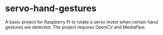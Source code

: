 # servo-hand-gestures
A basic project for Raspberry Pi to rotate a servo motor when certain hand gestures are detected.
The project requires OpenCV and MediaPipe.
